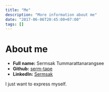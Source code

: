 ```yaml
---
title: "Me"
description: "More information about me"
date: "2017-06-06T20:45:00+07:00"
tags: []
---
```

# About me
- **Full name:** Sermsak Tummarattanarangsee
- **Github:** [serm-tape](https://github.com/serm-tape)
- **LinkedIn:** [Sermsak](https://www.linkedin.com/in/sermsak-tummarattanarangsee-602b83aa/)

I just want to express myself.